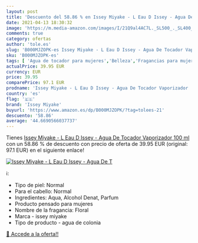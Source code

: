 ```yaml
---
layout: post
title: 'Descuento del 58.86 % en Issey Miyake - L Eau D Issey - Agua De T'
date: 2021-04-13 18:30:32
image: 'https://m.media-amazon.com/images/I/21Q9al4AC7L._SL500_._SL400_.jpg'
comments: true
category: ofertas
author: 'tole.es'
slug: 'B000MJZOPK-es Issey Miyake - L Eau D Issey - Agua De Tocador Vaporizador...'
sku: 'B000MJZOPK-es'
tags: [ 'Agua de tocador para mujeres','Belleza','Fragancias para mujeres','Perfumes y fragancias','agua','de','issey miyake','tocador', ]
actualPrice: 39.95 EUR
currency: EUR
price: 39.95
comparePrice: 97.1 EUR
prodname: 'Issey Miyake - L Eau D Issey - Agua De Tocador Vaporizador  100 ml'
country: 'es'
flag: '🇪🇸'
brand: 'Issey Miyake'
buyurl: 'https://www.amazon.es/dp/B000MJZOPK/?tag=tolees-21'
descuento: '58.86'
average: '44.6690566037737'
---
```


Tienes [Issey Miyake - L Eau D Issey - Agua De Tocador Vaporizador  100 ml](https://www.amazon.es/dp/B000MJZOPK/?tag=tolees-21) con un 58.86 % de descuento con precio de oferta de 39.95 EUR (original: 97.1 EUR) en el siguiente enlace!

[![Issey Miyake - L Eau D Issey - Agua De T](https://m.media-amazon.com/images/I/21Q9al4AC7L._SL500_._SL400_.jpg)](https://www.amazon.es/dp/B000MJZOPK/?tag=tolees-21)

ℹ️:

- Tipo de piel: Normal
- Para el cabello: Normal
- Ingredientes: Aqua, Alcohol Denat, Parfum
- Producto pensado para mujeres
- Nombre de la fragancia: Floral
- Marca - issey miyake
- Tipo de producto - agua de colonia

[🛒 Accede a la oferta!!](https://www.amazon.es/dp/B000MJZOPK/?tag=tolees-21)
